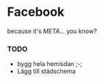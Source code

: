 # Facebook
because it's *META*... you know?

### TODO
- bygg hela hemisdan ;-;
- Lägg till städschema
